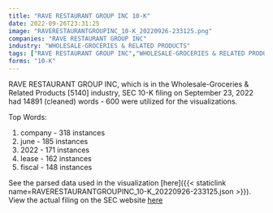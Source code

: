 ```yaml
---
title: "RAVE RESTAURANT GROUP INC 10-K"
date: 2022-09-26T23:31:25
image: "RAVERESTAURANTGROUPINC_10-K_20220926-233125.png"
companies: "RAVE RESTAURANT GROUP INC"
industry: "WHOLESALE-GROCERIES & RELATED PRODUCTS"
tags: ["RAVE RESTAURANT GROUP INC","WHOLESALE-GROCERIES & RELATED PRODUCTS","09-23-2022","10-K"]
forms: "10-K"
---
```

RAVE RESTAURANT GROUP INC, which is in the Wholesale-Groceries & Related Products [5140] industry, SEC 10-K filing on September 23, 2022 had 14891 (cleaned) words - 600 were utilized for the visualizations.

Top Words:
1. company - 318 instances
2. june - 185 instances
3. 2022 - 171 instances
4. lease - 162 instances
5. fiscal - 148 instances


See the parsed data used in the visualization [here]({{< staticlink name=RAVERESTAURANTGROUPINC_10-K_20220926-233125.json >}}).  
View the actual filing on the SEC website [here](https://www.sec.gov/Archives/edgar/data/718332/0001140361-22-034473.txt)